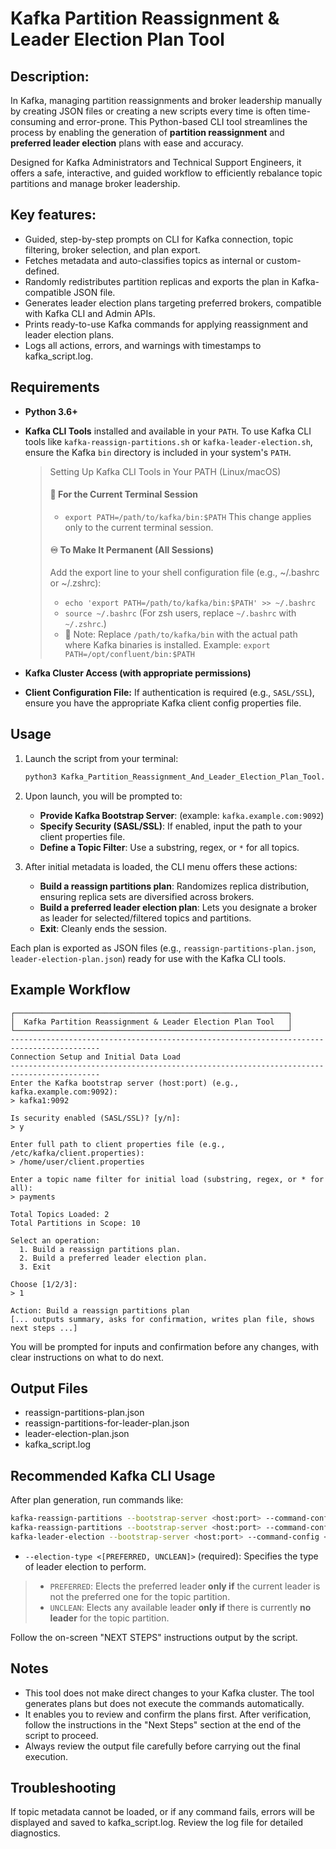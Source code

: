# Kafka Partition Reassignment & Leader Election Plan Tool

## Description:

In Kafka, managing partition reassignments and broker leadership manually by creating JSON files or creating a new scripts every time is often time-consuming and error-prone. This Python-based CLI tool streamlines the process by enabling the generation of **partition reassignment** and **preferred leader election** plans with ease and accuracy.

Designed for Kafka Administrators and Technical Support Engineers, it offers a safe, interactive, and guided workflow to efficiently rebalance topic partitions and manage broker leadership.

## Key features:
- Guided, step-by-step prompts on CLI for Kafka connection, topic filtering, broker selection, and plan export.
- Fetches metadata and auto-classifies topics as internal or custom-defined.
- Randomly redistributes partition replicas and exports the plan in Kafka-compatible JSON file.
- Generates leader election plans targeting preferred brokers, compatible with Kafka CLI and Admin APIs.
- Prints ready-to-use Kafka commands for applying reassignment and leader election plans.
- Logs all actions, errors, and warnings with timestamps to kafka_script.log.

## Requirements

- **Python 3.6+**

- **Kafka CLI Tools** installed and available in your `PATH`. To use Kafka CLI tools like `kafka-reassign-partitions.sh` or `kafka-leader-election.sh`, ensure the Kafka `bin` directory is included in your system's `PATH`.
    > Setting Up Kafka CLI Tools in Your PATH (Linux/macOS)
    >  #### 🔄 For the Current Terminal Session
    > - ``` export PATH=/path/to/kafka/bin:$PATH ``` This change applies only to the current terminal session.
    > #### ♾️ To Make It Permanent (All Sessions)
    > Add the export line to your shell configuration file (e.g., ~/.bashrc or ~/.zshrc):
    > - ``` echo 'export PATH=/path/to/kafka/bin:$PATH' >> ~/.bashrc ```
    > - ``` source ~/.bashrc ``` (For zsh users, replace `~/.bashrc` with `~/.zshrc`.)
    > - 🔁 Note: Replace `/path/to/kafka/bin` with the actual path where Kafka binaries is installed. Example: `export PATH=/opt/confluent/bin:$PATH`
- **Kafka Cluster Access (with appropriate permissions)**
- **Client Configuration File:** If authentication is required (e.g., `SASL/SSL`), ensure you have the appropriate Kafka client config properties file.

## Usage

1.  Launch the script from your terminal:
    ```bash
    python3 Kafka_Partition_Reassignment_And_Leader_Election_Plan_Tool.py
    ```

2.  Upon launch, you will be prompted to:
    * **Provide Kafka Bootstrap Server**: (example: `kafka.example.com:9092`)
    * **Specify Security (SASL/SSL)**: If enabled, input the path to your client properties file.
    * **Define a Topic Filter**: Use a substring, regex, or `*` for all topics.

3.  After initial metadata is loaded, the CLI menu offers these actions:

    * **Build a reassign partitions plan**: Randomizes replica distribution, ensuring replica sets are diversified across brokers.
    * **Build a preferred leader election plan**: Lets you designate a broker as leader for selected/filtered topics and partitions.
    * **Exit**: Cleanly ends the session.

Each plan is exported as JSON files (e.g., `reassign-partitions-plan.json`, `leader-election-plan.json`) ready for use with the Kafka CLI tools.

## Example Workflow

```text
┌─────────────────────────────────────────────────────────────┐
│  Kafka Partition Reassignment & Leader Election Plan Tool   │
└─────────────────────────────────────────────────────────────┘
------------------------------------------------------------------------------------------
Connection Setup and Initial Data Load
------------------------------------------------------------------------------------------
Enter the Kafka bootstrap server (host:port) (e.g., kafka.example.com:9092):
> kafka1:9092

Is security enabled (SASL/SSL)? [y/n]:
> y

Enter full path to client properties file (e.g., /etc/kafka/client.properties):
> /home/user/client.properties

Enter a topic name filter for initial load (substring, regex, or * for all):
> payments

Total Topics Loaded: 2
Total Partitions in Scope: 10

Select an operation:
  1. Build a reassign partitions plan.
  2. Build a preferred leader election plan.
  3. Exit

Choose [1/2/3]:
> 1

Action: Build a reassign partitions plan
[... outputs summary, asks for confirmation, writes plan file, shows next steps ...]
```
You will be prompted for inputs and confirmation before any changes, with clear instructions on what to do next.

## Output Files
* reassign-partitions-plan.json
* reassign-partitions-for-leader-plan.json
* leader-election-plan.json
* kafka_script.log

## Recommended Kafka CLI Usage
After plan generation, run commands like:
```bash
kafka-reassign-partitions --bootstrap-server <host:port> --command-config <client.properties> --reassignment-json-file reassign-partitions-plan.json --execute
kafka-reassign-partitions --bootstrap-server <host:port> --command-config <client.properties> --reassignment-json-file reassign-partitions-plan.json --verify
kafka-leader-election --bootstrap-server <host:port> --command-config <client.properties> --path-to-json-file leader-election-plan.json --election-type preferred
```
- `--election-type <[PREFERRED, UNCLEAN]>` (required): Specifies the type of leader election to perform.
 > - `PREFERRED`: Elects the preferred leader **only if** the current leader is not the preferred one for the topic partition.
 > - `UNCLEAN`: Elects any available leader **only if** there is currently **no leader** for the topic partition.

Follow the on-screen "NEXT STEPS" instructions output by the script.

## Notes
* This tool does not make direct changes to your Kafka cluster. The tool generates plans but does not execute the commands automatically.
* It enables you to review and confirm the plans first. After verification, follow the instructions in the "Next Steps" section at the end of the script to proceed.
* Always review the output file carefully before carrying out the final execution.

## Troubleshooting
If topic metadata cannot be loaded, or if any command fails, errors will be displayed and saved to kafka_script.log. Review the log file for detailed diagnostics.
